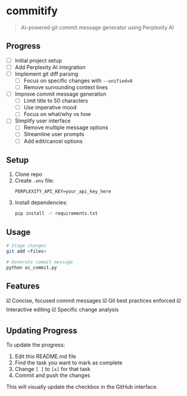 # commitify

> AI-powered git commit message generator using Perplexity AI

## Progress

- [ ] Initial project setup
- [ ] Add Perplexity AI integration
- [ ] Implement git diff parsing
  - [ ] Focus on specific changes with `--unified=0`
  - [ ] Remove surrounding context lines
- [ ] Improve commit message generation
  - [ ] Limit title to 50 characters
  - [ ] Use imperative mood
  - [ ] Focus on what/why vs how
- [ ] Simplify user interface
  - [ ] Remove multiple message options
  - [ ] Streamline user prompts
  - [ ] Add edit/cancel options

## Setup

1. Clone repo
2. Create `.env` file:
   ```
   PERPLEXITY_API_KEY=your_api_key_here
   ```
3. Install dependencies:
   ```bash
   pip install -r requirements.txt
   ```

## Usage

```bash
# Stage changes
git add <files>

# Generate commit message
python ai_commit.py
```

## Features

☑️ Concise, focused commit messages
☑️ Git best practices enforced
☑️ Interactive editing
☑️ Specific change analysis

## Updating Progress

To update the progress:

1. Edit this README.md file
2. Find the task you want to mark as complete
3. Change `[ ]` to `[x]` for that task
4. Commit and push the changes

This will visually update the checkbox in the GitHub interface.
